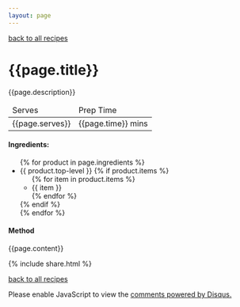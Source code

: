 ```yaml
---
layout: page
---
```


<p>
<a href="{{ site.url }}{{site.baseurl}}/recipes">back to all recipes</a>
</p>

<h1> {{page.title}}</h1>

<p>
{{page.description}}
</p>

<table>
<thead>
<tr>
<td>Serves</td>
<td>Prep Time</td>
</tr>
</thead>
<tr>
<td>{{page.serves}}</td>
<td>{{page.time}} mins</td>
</tr>
</table>



<h4>Ingredients:</h4>
<ul>
  {% for product in page.ingredients %}
  <li>{{ product.top-level }}
  {% if product.items %}
    <ul>
    {% for item in product.items %}
      <li>{{ item }}</li>
    {% endfor %}
    </ul>
  {% endif %}</li>
  {% endfor %}
</ul>

<h4>Method</h4>

{{page.content}}

{% include share.html %}

<p>
<a href="{{ site.url }}{{site.baseurl}}/recipes">back to all recipes</a>
</p>

<div id="disqus_thread"></div>
<script>
  var disqus_config = function () {
    this.page.url = '{{page.url | absolute_url}}';
    this.page.identifier = '{{page.url | absolute_url}}';
  };

  (function() {
    var d = document, s = d.createElement('script');
    s.src = 'https://{{ site.disqus.shortname }}.disqus.com/embed.js';
    s.setAttribute('data-timestamp', +new Date());
    (d.head || d.body).appendChild(s);
  })();
</script>
<noscript>Please enable JavaScript to view the <a href="https://disqus.com/?ref_noscript">comments powered by Disqus.</a></noscript>
